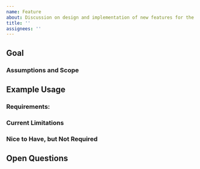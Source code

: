```yaml
---
name: Feature 
about: Discussion on design and implementation of new features for the Avalanche CLI.
title: ''
assignees: ''
---
```


## Goal

### Assumptions and Scope

## Example Usage

### Requirements:

### Current Limitations

### Nice to Have, but Not Required 

## Open Questions
